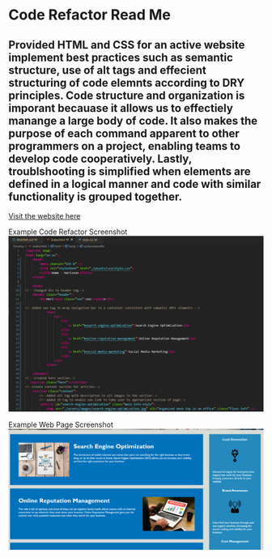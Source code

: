 # Code Refactor Read Me
## Provided HTML and CSS for an active website implement best practices such as semantic structure, use of alt tags and effecient structuring of code elemnts according to DRY principles. Code structure and organization is imporant becauase it allows us to effectiely manange a large body of code. It also makes the purpose of each command apparent to other programmers on a project, enabling teams to develop code cooperatively. Lastly, troublshooting is simplified when elements are defined in a logical manner and code with similar functionality is grouped together.  

[Visit the website here](https://anav2096.github.io/challenge-1/)

Example Code Refactor Screenshot
![screenshot](Develop/assets/images/screenshotcode.png)

Example Web Page Screenshot
![screenshot](Develop/assets/images/screenshotpage.png)

